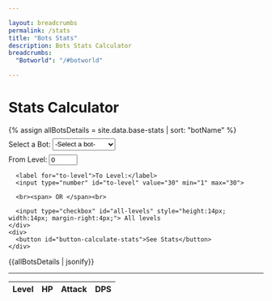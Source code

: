 ```yaml
---

layout: breadcrumbs
permalink: /stats
title: "Bots Stats"
description: Bots Stats Calculator
breadcrumbs:
  "Botworld": "/#botworld"

---
```


<!--- HTML Code -->
<div id="stats-page">
  <h1>Stats Calculator</h1>
  {% assign allBotsDetails = site.data.base-stats | sort: "botName" %}
  <div id="stats-input-section" style="margin: 8px 0px;">
    <div id="bot-input">
      <label for="selected-bot" required>Select a Bot:</label>
      <select id="selected-bot" style="height: 24px;">
        <option value="default"> -Select a bot- </option>
        {% for bot in allBotsDetails %}
        <option value="{{ bot.botName }}">{{ bot.botName }}</option>
        {% endfor %}
      </select>
    </div>
    <div id="levels-input" style="margin: 8px 0px;">
      <label for="from-level">From Level:</label>
      <input type="number" id="from-level" value="0" min="0" max="29">
      
      <label for="to-level">To Level:</label>
      <input type="number" id="to-level" value="30" min="1" max="30">

      <br><span> OR </span><br>

      <input type="checkbox" id="all-levels" style="height:14px; width:14px; margin-right:4px;"> All levels
    </div>
    <div>
      <button id="button-calculate-stats">See Stats</button>
    </div>
  </div>

  {{allBotsDetails | jsonify}}
  
  <hr>
  
  <div id="results-section">
    <div id="results-title">
      <span class="bot-name"></span>
    </div>
    <div id="results-data">
      <table id="results-table">
        <thead>
            <tr>
                <th>Level</th>
                <th>HP</th>
                <th>Attack</th>
                <th>DPS</th>
            </tr>
        </thead>
        <tbody>
        </tbody>
      </table>
    </div>
  </div>
</div>
<!--- JavaScript Code --->
<script>
// document.addEventListener("DOMContentLoaded", function () {
  const botsDetails = {{ allBotsDetails | jsonify }};
  // const botDetails = null;
  const calculateButton = document.getElementById('button-calculate-stats');
  var resultsSection = document.getElementById('results');

  calculateButton.addEventListener("click", seeStats());

  /* Get the user inputs and check if the bot data exists in the data
   * Once everything is checked, send details to calculateStats()
   */
  function seeStats() {
    console.log('This triggers');
    const selectedBot = document.getElementById('selected-bot').value.toLowerCase();
    if (selectedBot == 'default') {
      alert('Please select a bot');
      return;
    }
    else {
      let fromLevel = parseInt(document.getElementById('from-level').value);
      let toLevel = parseInt(document.getElementById('to-level').value);

      // Level adjustments if incorrect
      if (fromLevel < 1) {
        fromLevel = 1;
      }
      else if (fromLevel > 30) {
        fromLevel = 30;
      }
      
      if (toLevel < fromLevel) {
        toLevel = fromLevel;
      }
      else if (toLevel < 1) {
        toLevel = 1;
      }
      else if (toLevel > 30) {
        toLevel = 30;
      }

      var botStats = null;
      for(let i = 0; i < botsDetails.length; i++) {
        if(botsDetails[i].botName.toLowerCase() == selectedBot) {
          botStats = calculateStats(i, fromLevel, toLevel);
          break;
        }
      }
      if(botStats == null) {
        alert('Bot details not found! Please contact a wiki staff or send a feedback');
        return;
      }
      else {
        createTable(botStats);
      }
    }
  }

  function calculateStats(matchIndex, fromLevel, toLevel) {
    let helperHp = 1;
    let calculatedStats = [];
    const baseHp = botsDetails[matchIndex].baseStats.hp;
    const baseAttack = botsDetails[matchIndex].baseStats.attack;
    const baseDps = botsDetails[matchIndex].baseStats.dps;
    for(let level = fromLevel; level <= toLevel; level++) {
      if (level > 0 && level < 5) {
        helperHP = 1 + ((5 - level) * 0.03);
      }
      else {
        helperHp = 1;
      }
      // level will act as key for each level's hp and attack values  
      calculatedStats[level-fromLevel] = {
        "level": level,
        "hp": baseHp * Math.pow(1.1, level-1) * helperHp,
        "attack": baseAttack * Math.pow(1.1, level-1),
        "dps": baseDps * Math.pow(1.1, level-1)
      }
    }
    return calculatedStats;
  }

  function createTable(botStats) {
    let resultsTableBody = document.getElementById('results-table tbody');
    let row;
    botStats.forEach(levelStat => {
      row = document.createElement("tr");
      row.innerHTML = `
        <td>${levelStat.level}</td>
        <td>${levelStat.hp}</td>
        <td>${levelStat.attack}</td>
        <td>${levelStat.dps}</td>
      `;
      resultsTableBody.appendChild(row);
    });
  }
// }
</script>

